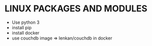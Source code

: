 # LINUX PACKAGES AND MODULES #
* Use python 3
* install pip
* install docker
* use couchdb image => lenkan/couchdb in docker